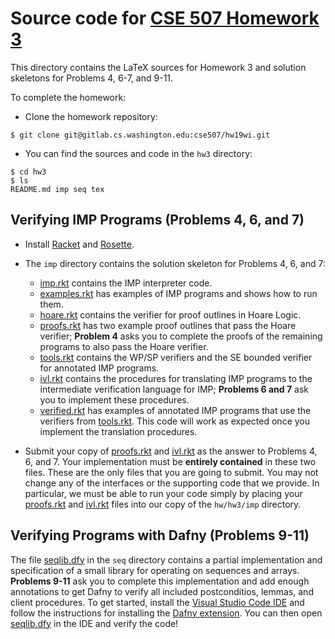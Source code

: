 # Source code for [CSE 507 Homework 3](tex/hw3.pdf)

This directory contains the LaTeX sources for Homework 3 and solution skeletons
for Problems 4, 6-7, and 9-11.

To complete the homework:

- Clone the homework repository:

```
$ git clone git@gitlab.cs.washington.edu:cse507/hw19wi.git
```

- You can find the sources and code in the `hw3` directory:

```
$ cd hw3
$ ls
README.md imp seq tex
```

## Verifying IMP Programs (Problems 4, 6, and 7)

- Install [Racket](http://racket-lang.org) and [Rosette](https://github.com/emina/rosette#installing-rosette).

- The `imp` directory contains the solution skeleton for Problems 4, 6, and 7:
  - [imp.rkt](imp/imp.rkt) contains the IMP interpreter code.
  - [examples.rkt](imp/examples.rkt) has examples of IMP programs and shows how
    to run them.
  - [hoare.rkt](imp/hoare.rkt) contains the verifier for proof outlines in Hoare
    Logic. 
  - [proofs.rkt](imp/proofs.rkt) has two example proof outlines that pass the
    Hoare verifier; **Problem 4** asks you to complete the proofs of the
    remaining programs to also pass the Hoare verifier. 
  - [tools.rkt](imp/tools.rkt) contains the WP/SP verifiers and the SE bounded
    verifier for annotated IMP programs. 
  - [ivl.rkt](imp/ivl.rkt) contains the procedures for translating IMP programs
    to the intermediate verification language for IMP; **Problems 6 and 7** ask
    you to implement these procedures.
  - [verified.rkt](imp/verified.rkt) has examples of annotated IMP programs that
    use the verifiers from [tools.rkt](imp/tools.rkt). This code will work as
    expected once you implement the translation procedures.

- Submit your copy of [proofs.rkt](imp/proofs.rkt) and [ivl.rkt](imp/ivl.rkt) as
  the answer to Problems 4, 6, and 7. Your implementation must be **entirely
  contained** in these two files.  These are the only files that you are going
  to submit.  You may not change any of the interfaces or the supporting code
  that we provide.  In particular, we must be able to run your code simply by
  placing your [proofs.rkt](imp/proofs.rkt) and [ivl.rkt](imp/ivl.rkt) files
  into our copy of the `hw/hw3/imp` directory.

## Verifying Programs with Dafny (Problems 9-11)

The file [seqlib.dfy](seq/seqlib.dfy) in the `seq` directory contains a partial
implementation and specification of a small library for operating on sequences
and arrays. **Problems 9-11** ask you to complete this implementation and add
enough annotations to get Dafny to verify all included postconditios, lemmas,
and client procedures. To get started, install the [Visual Studio Code
IDE](https://code.visualstudio.com) and follow the instructions for installing
the [Dafny extension](https://github.com/Microsoft/dafny/wiki/INSTALL).
You can then open [seqlib.dfy](seq/seqlib.dfy) in the IDE and verify the code!